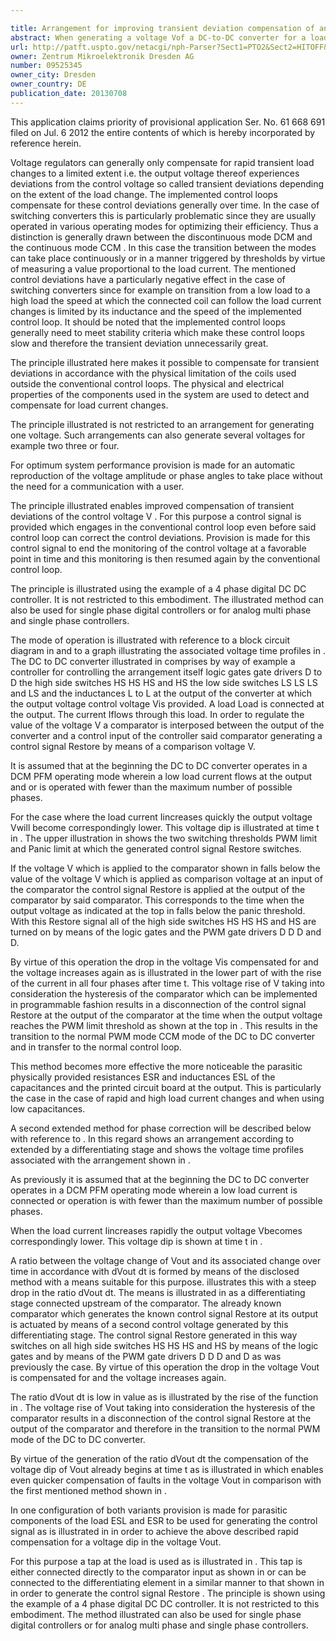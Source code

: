```yaml
---

title: Arrangement for improving transient deviation compensation of an output voltage of a DC-to-DC converter
abstract: When generating a voltage Vof a DC-to-DC converter for a load which is connected to the converter, it is necessary to monitor the quality of the voltage, in particular its amplitude. For this, provision is made for a comparator to be arranged between the output of the DC-to-DC converter and a control input of the control unit, with a first input of the comparator being connected to the output of the DC-to-DC converter (V), the second input of the comparator being connected to a reference voltage (V) and the output of the comparator being connected to the control input of the control unit of the DC-to-DC converter, for controlling the voltage V.
url: http://patft.uspto.gov/netacgi/nph-Parser?Sect1=PTO2&Sect2=HITOFF&p=1&u=%2Fnetahtml%2FPTO%2Fsearch-adv.htm&r=1&f=G&l=50&d=PALL&S1=09525345&OS=09525345&RS=09525345
owner: Zentrum Mikroelektronik Dresden AG
number: 09525345
owner_city: Dresden
owner_country: DE
publication_date: 20130708
---
```

This application claims priority of provisional application Ser. No. 61 668 691 filed on Jul. 6 2012 the entire contents of which is hereby incorporated by reference herein.

Voltage regulators can generally only compensate for rapid transient load changes to a limited extent i.e. the output voltage thereof experiences deviations from the control voltage so called transient deviations depending on the extent of the load change. The implemented control loops compensate for these control deviations generally over time. In the case of switching converters this is particularly problematic since they are usually operated in various operating modes for optimizing their efficiency. Thus a distinction is generally drawn between the discontinuous mode DCM and the continuous mode CCM . In this case the transition between the modes can take place continuously or in a manner triggered by thresholds by virtue of measuring a value proportional to the load current. The mentioned control deviations have a particularly negative effect in the case of switching converters since for example on transition from a low load to a high load the speed at which the connected coil can follow the load current changes is limited by its inductance and the speed of the implemented control loop. It should be noted that the implemented control loops generally need to meet stability criteria which make these control loops slow and therefore the transient deviation unnecessarily great.

The principle illustrated here makes it possible to compensate for transient deviations in accordance with the physical limitation of the coils used outside the conventional control loops. The physical and electrical properties of the components used in the system are used to detect and compensate for load current changes.

The principle illustrated is not restricted to an arrangement for generating one voltage. Such arrangements can also generate several voltages for example two three or four.

For optimum system performance provision is made for an automatic reproduction of the voltage amplitude or phase angles to take place without the need for a communication with a user.

The principle illustrated enables improved compensation of transient deviations of the control voltage V . For this purpose a control signal is provided which engages in the conventional control loop even before said control loop can correct the control deviations. Provision is made for this control signal to end the monitoring of the control voltage at a favorable point in time and this monitoring is then resumed again by the conventional control loop.

The principle is illustrated using the example of a 4 phase digital DC DC controller. It is not restricted to this embodiment. The illustrated method can also be used for single phase digital controllers or for analog multi phase and single phase controllers.

The mode of operation is illustrated with reference to a block circuit diagram in and to a graph illustrating the associated voltage time profiles in . The DC to DC converter illustrated in comprises by way of example a controller for controlling the arrangement itself logic gates gate drivers D to D the high side switches HS HS HS and HS the low side switches LS LS LS and LS and the inductances L to L at the output of the converter at which the output voltage control voltage Vis provided. A load Load is connected at the output. The current Iflows through this load. In order to regulate the value of the voltage V a comparator is interposed between the output of the converter and a control input of the controller said comparator generating a control signal Restore by means of a comparison voltage V.

It is assumed that at the beginning the DC to DC converter operates in a DCM PFM operating mode wherein a low load current flows at the output and or is operated with fewer than the maximum number of possible phases.

For the case where the load current Iincreases quickly the output voltage Vwill become correspondingly lower. This voltage dip is illustrated at time t in . The upper illustration in shows the two switching thresholds PWM limit and Panic limit at which the generated control signal Restore switches.

If the voltage V which is applied to the comparator shown in falls below the value of the voltage V which is applied as comparison voltage at an input of the comparator the control signal Restore is applied at the output of the comparator by said comparator. This corresponds to the time when the output voltage as indicated at the top in falls below the panic threshold. With this Restore signal all of the high side switches HS HS HS and HS are turned on by means of the logic gates and the PWM gate drivers D D D and D.

By virtue of this operation the drop in the voltage Vis compensated for and the voltage increases again as is illustrated in the lower part of with the rise of the current in all four phases after time t. This voltage rise of V taking into consideration the hysteresis of the comparator which can be implemented in programmable fashion results in a disconnection of the control signal Restore at the output of the comparator at the time when the output voltage reaches the PWM limit threshold as shown at the top in . This results in the transition to the normal PWM mode CCM mode of the DC to DC converter and in transfer to the normal control loop.

This method becomes more effective the more noticeable the parasitic physically provided resistances ESR and inductances ESL of the capacitances and the printed circuit board at the output. This is particularly the case in the case of rapid and high load current changes and when using low capacitances.

A second extended method for phase correction will be described below with reference to . In this regard shows an arrangement according to extended by a differentiating stage and shows the voltage time profiles associated with the arrangement shown in .

As previously it is assumed that at the beginning the DC to DC converter operates in a DCM PFM operating mode wherein a low load current is connected or operation is with fewer than the maximum number of possible phases.

When the load current Iincreases rapidly the output voltage Vbecomes correspondingly lower. This voltage dip is shown at time t in .

A ratio between the voltage change of Vout and its associated change over time in accordance with dVout dt is formed by means of the disclosed method with a means suitable for this purpose. illustrates this with a steep drop in the ratio dVout dt. The means is illustrated in as a differentiating stage connected upstream of the comparator. The already known comparator which generates the known control signal Restore at its output is actuated by means of a second control voltage generated by this differentiating stage. The control signal Restore generated in this way switches on all high side switches HS HS HS and HS by means of the logic gates and by means of the PWM gate drivers D D D and D as was previously the case. By virtue of this operation the drop in the voltage Vout is compensated for and the voltage increases again.

The ratio dVout dt is low in value as is illustrated by the rise of the function in . The voltage rise of Vout taking into consideration the hysteresis of the comparator results in a disconnection of the control signal Restore at the output of the comparator and therefore in the transition to the normal PWM mode of the DC to DC converter.

By virtue of the generation of the ratio dVout dt the compensation of the voltage dip of Vout already begins at time t as is illustrated in which enables even quicker compensation of faults in the voltage Vout in comparison with the first mentioned method shown in .

In one configuration of both variants provision is made for parasitic components of the load ESL and ESR to be used for generating the control signal as is illustrated in in order to achieve the above described rapid compensation for a voltage dip in the voltage Vout.

For this purpose a tap at the load is used as is illustrated in . This tap is either connected directly to the comparator input as shown in or can be connected to the differentiating element in a similar manner to that shown in in order to generate the control signal Restore . The principle is shown using the example of a 4 phase digital DC DC controller. It is not restricted to this embodiment. The method illustrated can also be used for single phase digital controllers or for analog multi phase and single phase controllers.

